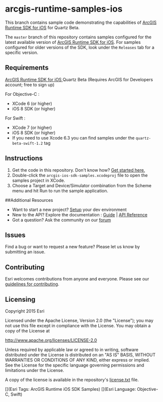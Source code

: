 arcgis-runtime-samples-ios
==========================
This branch contains sample code demonstrating the capabilities of [ArcGIS Runtime SDK for iOS](http://developers.arcgis.com/en/ios/beta) for Quartz Beta. 

The ```master``` branch of this repository contains samples configured for the latest available version of [ArcGIS Runtime SDK for iOS](https://developers.arcgis.com/en/ios/). For samples configured for older versions of the SDK,  look under the ```Releases``` tab for a specific version.

## Requirements
[ArcGIS Runtime SDK for iOS ](https://developers.arcgis.com/en/ios/beta) Quartz Beta (Requires ArcGIS for Developers account; free to sign up)

For Objective-C :
* XCode 6 (or higher)
* iOS 8 SDK (or higher)

For Swift : 
* XCode 7 (or higher)
* iOS 8 SDK (or higher)
* If you need to use Xcode 6.3 you can find samples under the ```quartz-beta-swift-1.2``` tag

## Instructions

1. Get the code in this repository. Don't know how? [Get started here.](http://htmlpreview.github.com/?https://github.com/Esri/esri.github.com/blob/master/help/esri-getting-to-know-github.html)
1. Double-click the ```arcgis-ios-sdk-samples.xcodeproj``` file to open the samples project in XCode.
1. Choose a Target and Device/Simulator combination from the Scheme menu and hit Run to run the sample application. 


##Additional Resources

* Want to start a new project? [Setup](https://developers.arcgis.com/en/ios/beta/info/install.htm) your dev environment
* New to the API? Explore the documentation : [Guide](http://developers.arcgis.com/en/ios/beta/guide/introduction.htm) | [API Reference](http://developers.arcgis.com/en/ios/beta/api-reference/index.htm)
* Got a question? Ask the community on our [forum](https://earlyadopter.esri.com/project/forum/topic.html?cap=59D261350FB84BE48C01CF04BF2A3AA1&forid=%7bF6786AAB-E6F4-4996-982D-C6A7BA08BC3A%7d)

## Issues

Find a bug or want to request a new feature?  Please let us know by submitting an issue.

## Contributing

Esri welcomes contributions from anyone and everyone. Please see our [guidelines for contributing](https://github.com/esri/contributing).

## Licensing
Copyright 2015 Esri

Licensed under the Apache License, Version 2.0 (the "License"); you may not use this file except in compliance with the License. You may obtain a copy of the License at

http://www.apache.org/licenses/LICENSE-2.0

Unless required by applicable law or agreed to in writing, software distributed under the License is distributed on an "AS IS" BASIS, WITHOUT WARRANTIES OR CONDITIONS OF ANY KIND, either express or implied. See the License for the specific language governing permissions and limitations under the License.

A copy of the license is available in the repository's [license.txt]( https://raw.github.com/Esri/arcgis-runtime-samples-ios/quartz-beta/LICENSE) file.

[](Esri Tags: ArcGIS Runtime iOS SDK Samples)
[](Esri Language: Objective-C, Swift)
